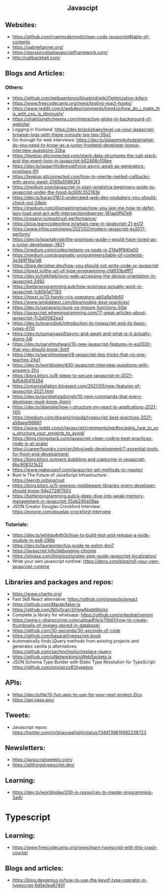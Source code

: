 <h2 align="center">Javascipt</h2>

## Websites:

- https://github.com/ryanmcdermott/clean-code-javascript#table-of-contents
- https://gabrieltanner.org/
- https://dayssincelastjavascriptframework.com/
- http://callbackhell.com/

## Blogs and Articles:

### Others:

- https://github.com/petkaantonov/bluebird/wiki/Optimization-killers
- https://www.freecodecamp.org/news/testing-react-hooks/
- https://www.reddit.com/r/webdev/comments/hqq4zo/how_do_i_make_this_with_css_js_obviously/
- https://shaktisinghcheema.com/interactive-globe-in-background-of-website/
- Logging in frontend: https://dev.to/ackshaey/level-up-your-javascript-browser-logs-with-these-console-log-tips-55o2
- Go thorugh for web interviews: https://dev.to/slawomirkolodziej/what-do-you-need-to-know-as-a-junior-frontend-developer-bonus-interview-questions-32ba
- https://levelup.gitconnected.com/stack-data-structures-the-call-stack-and-the-event-loop-in-javascript-b52468cf08ee
- https://dev.to/sagarrth/demystifying-async-await-as-generators-promises-91i
- https://levelup.gitconnected.com/how-to-rewrite-nested-callbacks-with-async-await-2069a50963f3
- https://medium.com/javascript-in-plain-english/a-beginners-guide-to-javascript-under-the-hood-bc60fc352163k
- https://dev.to/karan316/3-underrated-web-dev-youtubers-you-should-check-out-24pm
- https://medium.com/@smashingmag/now-you-see-me-how-to-defer-lazy-load-and-act-with-intersectionobserver-161aa0ffd7e9
- https://cesarvr.io/post/rust-performance/
- https://blog.learncodeonline.in/whats-new-in-javascript-21-es12
- https://www.infoq.com/news/2021/02/modern-javascript-es2017-perform/
- https://dev.to/spartakyste/the-promises-guide-i-would-have-loved-as-a-junior-developper-3621
- https://medium.com/codex/golang-vs-node-js-214a9f9d0e00
- https://medium.com/pragmatic-programmers/table-of-contents-3e389f19a7d8
- https://blog.decipher.dev/how-you-should-not-write-code-or-javascript
- https://itnext.io/the-art-of-type-programming-cfd933bdfff7
- https://dev.to/trekhleb/gyro-web-accessing-the-device-orientation-in-javascript-2492
- https://betterprogramming.pub/how-promises-actually-work-in-javascript-1c80b1af7193
- https://itnext.io/13-handy-rxjs-operators-ab5a9a1db60
- https://www.lambdatest.com/blog/nodejs-best-practices/
- https://dev.to/sanspanic/pure-vs-impure-functions-50aj
- https://javascript.whenprogramming.com/17-great-articles-about-javascript-7c2a5f062ea3
- https://dev.to/evansibok/introduction-to-typescript-and-its-basic-types-47i0
- https://dev.to/sumaiyaasif/async-and-await-and-what-is-it-actually-doing-34l
- https://dev.to/garvitmotwani/10-new-javascript-features-in-es2020-that-you-should-know-3ohf
- https://dev.to/garvitmotwani/8-javascript-tips-tricks-that-no-one-teaches-24g1
- https://dev.to/worldindev/400-javascript-interview-questions-with-answers-2fcj
- https://blog.bitsrc.io/8-steps-to-secure-javascript-in-2021-6d54d5415264
- https://cmsinstallation.blogspot.com/2021/05/new-features-of-javascript-2021.html
- https://dev.to/gurshehzadsingh/10-npm-commands-that-every-developer-must-know-4gmn
- https://dev.to/djamaile/how-i-structure-my-react-ts-applications-2021-145j
- https://medium.com/@warkiringoda/typescript-best-practices-2021-a58aee199661
- https://www.reddit.com/r/javascript/comments/pqr8ox/askjs_how_to_you_structure_your_projects_to_avoid/
- https://blog.risingstack.com/javascript-clean-coding-best-practices-node-js-at-scale/
- https://careerfoundry.com/en/blog/web-development/7-essential-tools-for-front-end-development/
- https://blog.bitsrc.io/event-bubbling-and-capturing-in-javascript-6bc908321b22
- https://www.makeuseof.com/javascript-set-methods-to-master/
- Rust Is The Future of JavaScript Infrastructure: https://leerob.io/blog/rust
- https://blog.bitsrc.io/5-express-middleware-libraries-every-developer-should-know-94e2728f7503
- https://betterprogramming.pub/a-deep-dive-into-weak-memory-management-in-javascript-55ab240a09aa
- JSON Creator Douglas Crockford Interview: https://evrone.com/douglas-crockford-interview

### Tutorials:

- https://dev.to/whitep4nth3r/how-to-build-test-and-release-a-node-module-in-es6-296b
- https://dev.to/laurieontech/a-guide-to-eslint-4mj7
- https://javascript.info/debugging-chrome
- https://phrase.com/blog/posts/step-step-guide-javascript-localization/
- Write your own javascript runtime: https://deno.com/blog/roll-your-own-javascript-runtime

## Libraries and packages and repos:

- https://www.chartjs.org/
- Fast 3kB React alternative: https://github.com/preactjs/preact
- https://github.com/Marak/faker.js
- https://github.com/N0v0cain3/HowNodeWorks
- Complete js library for whatsapp: https://github.com/orkestral/venom
- https://www.c-sharpcorner.com/uploadfile/e70b61/how-to-create-thumbnails-of-images-stored-in-database/
- https://github.com/30-seconds/30-seconds-of-code
- https://github.com/basarat/typescript-book
- Automatically finds jQuery methods from existing projects and generates vanilla js alternatives: https://github.com/sachinchoolur/replace-jquery
- https://github.com/uNetworking/uWebSockets.js
-  JSON Schema Type Builder with Static Type Resolution for TypeScript: https://github.com/sinclairzx81/typebox

## APIs:

- https://dev.to/hb/10-fun-apis-to-use-for-your-next-project-2lco
- https://api.nasa.gov/

## Tweets:

- Javascript repos: https://twitter.com/nirbhayvashisht/status/1348139619582238723

## Newsletters:

- https://javascriptweekly.com/
- https://allthingstypescript.dev/

## Learning:

- https://dev.to/worldindev/200-js-resources-to-master-programming-3aj6/

# Typescript

## Learning:

- https://www.freecodecamp.org/news/learn-typescript-with-this-crash-course/

## Blogs and articles:

- https://blog.devgenius.io/how-to-use-the-keyof-type-operator-in-typescript-6d5e0ea6740f
